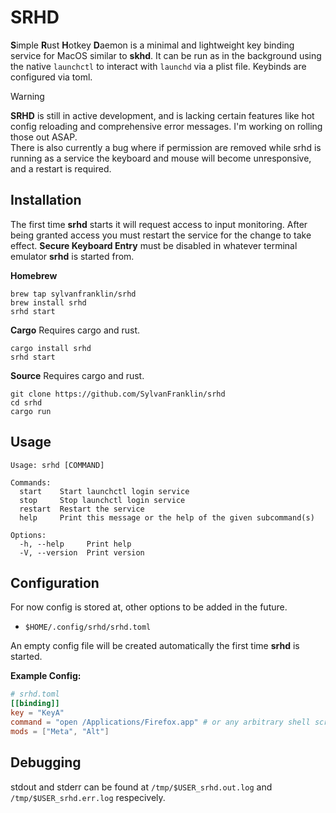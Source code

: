 # SRHD
**S**imple **R**ust **H**otkey **D**aemon is a minimal and lightweight key
binding service for MacOS similar to **skhd**. It can be run as in the
background using the native `launchctl` to interact with `launchd` via a plist
file. Keybinds are configured via toml. 

> [!WARNING]  
> **SRHD** is still in active development, and is lacking certain features like hot config reloading and comprehensive error messages. I'm working on rolling those out ASAP.  
> There is also currently a bug where if permission are removed while srhd is running as a service the keyboard and mouse will become unresponsive, and a restart is required. 

## Installation 
The first time **srhd** starts it will request access to input monitoring.
After being granted access you must restart the service for the change to take
effect. __Secure Keyboard Entry__ must be disabled in whatever terminal
emulator **srhd** is started from.

**Homebrew**
```
brew tap sylvanfranklin/srhd 
brew install srhd
srhd start
```

**Cargo**
Requires cargo and rust.    
```
cargo install srhd
srhd start
```

**Source** 
Requires cargo and rust.    
```
git clone https://github.com/SylvanFranklin/srhd
cd srhd 
cargo run 
```

## Usage

```
Usage: srhd [COMMAND]

Commands:
  start    Start launchctl login service
  stop     Stop launchctl login service
  restart  Restart the service
  help     Print this message or the help of the given subcommand(s)

Options:
  -h, --help     Print help
  -V, --version  Print version
```

## Configuration
For now config is stored at, other options to be added in the future.
- `$HOME/.config/srhd/srhd.toml`

An empty config file will be created automatically the first time **srhd** is started.

**Example Config:** 
```toml
# srhd.toml
[[binding]]
key = "KeyA"
command = "open /Applications/Firefox.app" # or any arbitrary shell script
mods = ["Meta", "Alt"]
```

## Debugging
stdout and stderr can be found at `/tmp/$USER_srhd.out.log` and
`/tmp/$USER_srhd.err.log` respecively.
